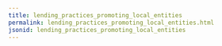 ```yaml
---
title: lending_practices_promoting_local_entities
permalink: lending_practices_promoting_local_entities.html
jsonid: lending_practices_promoting_local_entities
---
```


